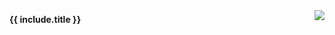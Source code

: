 <div style="display: flex; justify-content: space-between; align-items: baseline;">
  <span><b>{{ include.title }}</b></span>
<a href="https://replit.com/@ritzau/{{ include.href }}">
    <img style="margin-bottom: 4px;" src="https://replit.com/badge?theme=light" />
</a>
</div>
